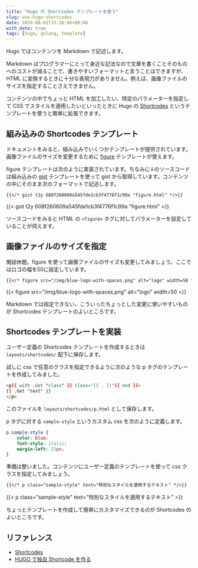 ```yaml
---
title: "Hugo の Shortcodes テンプレートを使う"
slug: use-hugo-shortcodes
date: 2020-08-01T15:26:08+09:00
with_date: true
tags: [hugo, golang, template]
---
```


Hugo ではコンテンツを Markdown で記述します。

Markdown はプログラマーにとって身近な記法なので文章を書くことそのものへのコストが減ることで、書きやすいフォーマットと言うことはできますが、HTML に変換するときに十分な表現力がありません。例えば、画像ファイルのサイズを指定することさえできません。

コンテンツの中でちょっと HTML を加工したい、特定のパラメーターを指定して CSS でスタイルを適用したいといったときに Hugo の [Shortcodes](https://gohugo.io/content-management/shortcodes/) というテンプレートを使うと簡単に拡張できます。

## 組み込みの Shortcodes テンプレート

ドキュメントをみると、組み込みでいくつかテンプレートが提供されています。画像ファイルのサイズを変更するために [figure](https://gohugo.io/content-management/shortcodes/#figure) テンプレートが使えます。

figure テンプレートは次のように実装されています。ちなみに↓のソースコードは組み込みの [gist](https://gohugo.io/content-management/shortcodes/#gist) テンプレートを使って gist から取得しています。コンテンツの中にそのまま次のフォーマットで記述します。

```html
{{</* gist t2y 608f260609a545fde1cb3f4776f1c99a "figure.html" */>}}
```

{{< gist t2y 608f260609a545fde1cb3f4776f1c99a "figure.html" >}}

ソースコードをみると HTML の `<figure>` タグに対してパラメーターを設定していることが伺えます。

## 画像ファイルのサイズを指定

閑話休題。figure を使って画像ファイルのサイズも変更してみましょう。ここではロゴの幅を50に設定しています。

```html
{{</* figure src="/img/blue-logo-with-spaces.png" alt="logo" width=50 */>}}
```

{{< figure src="/img/blue-logo-with-spaces.png" alt="logo" width=50 >}}

Markdown では指定できない、こういったちょっとした変更に使いやすいものが Shortcodes テンプレートのよいところです。

## Shortcodes テンプレートを実装

ユーザー定義の Shortcodes テンプレートを作成するときは `layouts/shortcodes/` 配下に保存します。

試しに css で任意のクラスを指定できるように次のような p タグのテンプレートを作成してみました。

```html
<p{{ with .Get "class" }} class="{{ . }}"{{ end }}>
{{ .Get "text" }}
</p>
```

このファイルを `layouts/shortcodes/p.html` として保存します。

p タグに対する `sample-style` というカスタム css を次のように定義します。

```css
p.sample-style {
    color: blue;
    font-style: italic;
    margin-left: 25px;
}
```

準備は整いました。コンテンツにユーザー定義のテンプレートを使って css クラスを指定してみましょう。

```html
{{</* p class="sample-style" text="特別なスタイルを適用するテキスト" */>}}
```

{{< p class="sample-style" text="特別なスタイルを適用するテキスト" >}}

ちょっとテンプレートを作成して簡単にカスタマイズできるのが Shortcodes のよいところです。

## リファレンス

* [Shortcodes](https://gohugo.io/content-management/shortcodes/)
* [HUGO で独自 Shortcode を作る](https://blog.chick-p.work/blog/2019/20191015_hugo-shortcode/)
